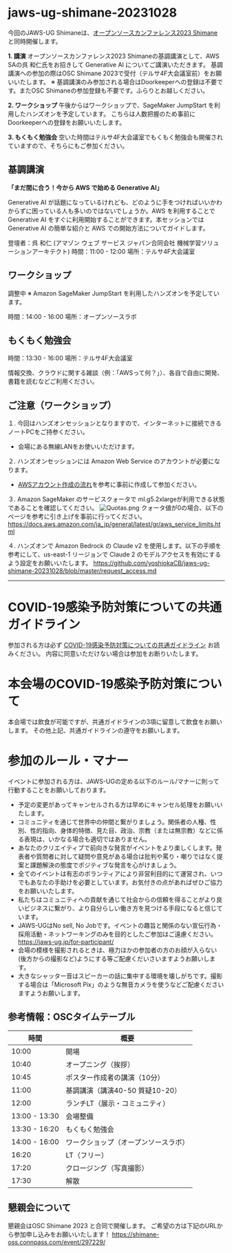 # jaws-ug-shimane-20231028

今回のJAWS-UG Shimaneは、[オープンソースカンファレンス2023 Shimane](https://event.ospn.jp/osc2023-shimane/) と同時開催します。

**1. 講演**
オープンソースカンファレンス2023 Shimaneの基調講演として、AWS SAの呉 和仁氏をお招きして Generative AI についてご講演いただきます。
基調講演への参加の際はOSC Shimane 2023で受付（テルサ4F大会議室前）をお願いいたします。
※ 基調講演のみ参加される場合はDoorkeeperへの登録は不要です。またOSC Shimaneの参加登録も不要です。ふらりとお越しください。

**2. ワークショップ**
午後からはワークショップで、SageMaker JumpStart を利用したハンズオンを予定しています。
こちらは人数把握のため事前にDoorkeeperへの登録をお願いいたします。

**3. もくもく勉強会**
空いた時間はテルサ4F大会議室でもくもく勉強会も開催されていますので、そちらにもご参加ください。



## 基調講演

**「まだ間に合う！今から AWS で始める Generative AI」**

Generative AI が話題になっているけれども、どのように手をつければいいかわからずに困っている人も多いのではないでしょうか。AWS を利用することで Generative AI をすぐに利用開始することができます。本セッションでは Generative AI の簡単な紹介と AWS での開始方法についてガイドします。

登壇者：呉 和仁 (アマゾン ウェブ サービス ジャパン合同会社 機械学習ソリューションアーキテクト)
時間：11:00 - 12:00
場所：テルサ4F大会議室

## ワークショップ

調整中 ※ Amazon SageMaker JumpStart を利用したハンズオンを予定しています。

時間：14:00 - 16:00
場所：オープンソースラボ

## もくもく勉強会

時間：13:30 - 16:00
場所：テルサ4F大会議室

情報交換、クラウドに関する雑談（例：「AWSって何？」）、各自で自由に開発、書籍を読むなどご利用ください。



## ご注意（ワークショップ）

１. 今回はハンズオンセッションとなりますので、インターネットに接続できるノートPCをご持参ください。
* 会場にある無線LANをお使いいただけます。

２. ハンズオンセッションには Amazon Web Service のアカウントが必要になります。
* [AWSアカウント作成の流れ](https://aws.amazon.com/jp/register-flow/)を参考に事前に作成して参加ください。

３. Amazon SageMaker のサービスクォータで ml.g5.2xlargeが利用できる状態であることを確認してください。
![Quotas.png](https://jawsug-shimane.doorkeeper.jp/files/9cc5838bd695489156165baae080c4eb3079a8e6/Quotas.png)
クォータ値が0の場合、以下のページを参考に引き上げを事前に行ってください。
https://docs.aws.amazon.com/ja_jp/general/latest/gr/aws_service_limits.html

４. ハンズオンで Amazon Bedrock の Claude v2 を使用します。以下の手順を参考にして、us-east-1 リージョンで Claude 2 のモデルアクセスを有効にするよう設定をお願いいたします。
https://github.com/yoshiokaCB/jaws-ug-shimane-20231028/blob/master/request_access.md


---

COVID-19感染予防対策についての共通ガイドライン
===========
参加される方は必ず [COVID-19感染予防対策についての共通ガイドライン](https://docs.google.com/document/d/1OYEGvs1R-YFt3ssw3anjyqNioX6MpAteaz-kREOwRa8/edit?usp=sharing) お読みください。
内容に同意いただけない場合は参加をお断りいたします。

本会場のCOVID-19感染予防対策について
===========
本会場では飲食が可能ですが、共通ガイドラインの3項に留意して飲食をお願いします。
その他上記、共通ガイドラインの遵守をお願いします。

参加のルール・マナー
===========
イベントに参加される方は、JAWS-UGの定める以下のルール/マナーに則って行動することをお願いしております。

* 予定の変更があってキャンセルされる方は早めにキャンセル処理をお願いいたします。
* コミュニティを通じて世界中の仲間と繋がりましょう。関係者の人種、性別、性的指向、身体的特徴、見た目、政治、宗教（または無宗教）などに係る表現は、いかなる場合も適切ではありません。
* あなたのクリエイティブで前向きな発言がイベントをより楽しくします。発表者や質問者に対して疑問や意見がある場合は批判や罵り・嘲りではなく提案と課題解決の態度でポジティブな発言を心がけましょう。
* 全てのイベントは有志のボランティアにより非営利目的にて運営され、いつでもあなたの手助けを必要としています。お気付きの点があればぜひご協力をお願いいたします。
* 私たちはコミュニティへの貢献を通じて社会からの信頼を得ることがより良いビジネスに繋がり、より自分らしい働き方を見つける手段になると信じています。
* JAWS-UGはNo sell, No Jobです。イベントの趣旨と関係のない宣伝行為・採用活動・ネットワーキングのみを目的としたご参加はご遠慮ください。 https://jaws-ug.jp/for-participant/
* 会場の模様を撮影されるときは、極力ほかの参加者の方のお顔が入らない(後方からの撮影など)ようにする等ご配慮くだいさいますようお願いします。
* 大きなシャッター音はスピーカーの話に集中する環境を壊しがちです。撮影する場合は「Microsoft Pix」のような無音カメラを使うなどご配慮くださいますようお願いします。


## 参考情報：OSCタイムテーブル

| 時間 | 概要 | 
| ---- | ---- |
| 10:00 | 開場 |
| 10:40 | オープニング（挨拶） |
| 10:45 | ポスター作成者の講演（10分） |
| 11:00 | 基調講演（講演40-50 質疑10-20） |
| 12:00 | ランチLT（展示・コミュニティ） |
| 13:00 - 13:30 | 会場整備 |
| 13:30 - 16:20 | もくもく勉強会 |
| 14:00 - 16:00 | ワークショップ（オープンソースラボ） |
| 16:20 | LT（フリー） |
| 17:20 | クロージング（写真撮影） |
| 17:30 | 解散 |

## 懇親会について

懇親会はOSC Shimane 2023 と合同で開催します。
ご希望の方は下記のURLから参加申し込みをお願いいたします！
https://shimane-oss.connpass.com/event/297229/
